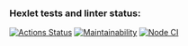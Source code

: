### Hexlet tests and linter status:
[![Actions Status](https://github.com/ysemenyuk/backend-project-lvl2/workflows/hexlet-check/badge.svg)](https://github.com/ysemenyuk/backend-project-lvl2/actions)
[![Maintainability](https://api.codeclimate.com/v1/badges/2353a99e66ade71c10f9/maintainability)](https://codeclimate.com/github/ysemenyuk/backend-project-lvl2/maintainability)
[![Node CI](https://github.com/ysemenyuk/backend-project-lvl2/workflows/lint/badge.svg)](https://github.com/ysemenyuk/backend-project-lvl2/actions)
